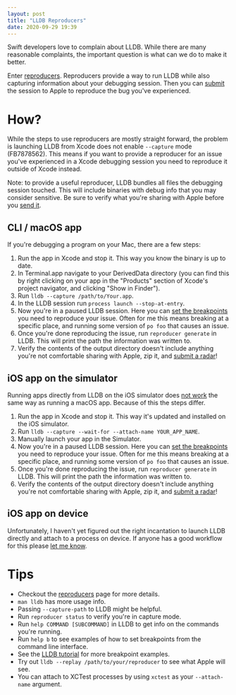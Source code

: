 ```yaml
---
layout: post
title: "LLDB Reproducers"
date: 2020-09-29 19:39
---
```


Swift developers love to complain about LLDB. While there are many
reasonable complaints, the important question is what can we do to make
it better.

Enter [reproducers][reproducers]. Reproducers provide a way to run LLDB
while also capturing information about your debugging session. Then you
can [submit][radar] the session to Apple to reproduce the bug you've
experienced.

# How?

While the steps to use reproducers are mostly straight forward, the
problem is launching LLDB from Xcode does not enable `--capture` mode
(FB7878562). This means if you want to provide a reproducer for an issue
you've experienced in a Xcode debugging session you need to reproduce
it outside of Xcode instead.

Note: to provide a useful reproducer, LLDB bundles all files the
debugging session touched. This will include binaries with debug info
that you may consider sensitive. Be sure to verify what you're sharing
with Apple before you [send it][radar].


## CLI / macOS app

If you're debugging a program on your Mac, there are a few steps:

1. Run the app in Xcode and stop it. This way you know the binary is up
   to date.
2. In Terminal.app navigate to your DerivedData directory (you can find
   this by right clicking on your app in the "Products" section of
   Xcode's project navigator, and clicking "Show in Finder").
3. Run `lldb --capture /path/to/Your.app`.
4. In the LLDB session run `process launch --stop-at-entry`.
5. Now you're in a paused LLDB session. Here you can [set the
   breakpoints][breakpoints] you need to reproduce your issue. Often for
   me this means breaking at a specific place, and running some version
   of `po foo` that causes an issue.
6. Once you're done reproducing the issue, run `reproducer generate` in
   LLDB. This will print the path the information was written to.
7. Verify the contents of the output directory doesn't include anything
   you're not comfortable sharing with Apple, zip it, and [submit a
   radar][radar]!

## iOS app on the simulator

Running apps directly from LLDB on the iOS simulator does [not
work](https://forums.swift.org/t/using-lldb-with-ios-simulator-from-cli/33990/6)
the same way as running a macOS app. Because of this the steps differ.

1. Run the app in Xcode and stop it. This way it's updated and installed
   on the iOS simulator.
2. Run `lldb --capture --wait-for --attach-name YOUR_APP_NAME`.
3. Manually launch your app in the Simulator.
4. Now you're in a paused LLDB session. Here you can [set the
   breakpoints][breakpoints] you need to reproduce your issue. Often for
   me this means breaking at a specific place, and running some version
   of `po foo` that causes an issue.
5. Once you're done reproducing the issue, run `reproducer generate` in
   LLDB. This will print the path the information was written to.
6. Verify the contents of the output directory doesn't include anything
   you're not comfortable sharing with Apple, zip it, and [submit a
   radar][radar]!

## iOS app on device

Unfortunately, I haven't yet figured out the right incantation to launch
LLDB directly and attach to a process on device. If anyone has a good
workflow for this please [let me know](https://twitter.com/SmileyKeith).

# Tips

- Checkout the [reproducers][reproducers] page for more details.
- `man lldb` has more usage info.
- Passing `--capture-path` to LLDB might be helpful.
- Run `reproducer status` to verify you're in capture mode.
- Run `help COMMAND [SUBCOMMAND]` in LLDB to get info on the commands
  you're running.
- Run `help b` to see examples of how to set breakpoints from the
  command line interface.
- See the [LLDB tutorial][breakpoints] for more breakpoint examples.
- Try out `lldb --replay /path/to/your/reproducer` to see what Apple
  will see.
- You can attach to XCTest processes by using `xctest` as your
  `--attach-name` argument.

[breakpoints]: https://lldb.llvm.org/use/tutorial.html#setting-breakpoints
[radar]: https://feedbackassistant.apple.com
[reproducers]: https://lldb.llvm.org/resources/reproducers.html
